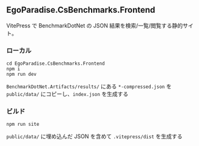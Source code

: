 ## EgoParadise.CsBenchmarks.Frontend

VitePress で BenchmarkDotNet の JSON 結果を検索/一覧/閲覧する静的サイト。

### ローカル

```
cd EgoParadise.CsBenchmarks.Frontend
npm i
npm run dev
```

`BenchmarkDotNet.Artifacts/results/` にある `*-compressed.json` を `public/data/` にコピーし、`index.json` を生成する

### ビルド

```
npm run site
```

`public/data/` に埋め込んだ JSON を含めて `.vitepress/dist` を生成する


